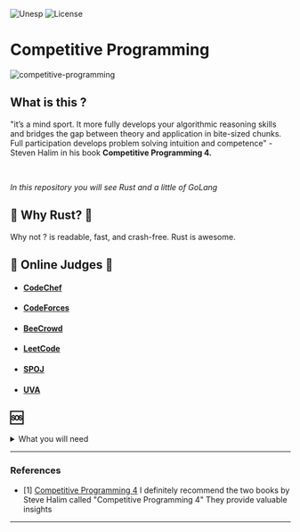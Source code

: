 ![Unesp](https://img.shields.io/badge/BCC-UNESP-Bauru.svg)
![License](https://img.shields.io/badge/Code%20License-MIT-blue.svg)
# Competitive Programming
![competitive-programming](https://socialify.git.ci/luisbernardinello/competitive-programming/image?description=1&font=Raleway&language=1&name=1&owner=1&pattern=Diagonal%20Stripes&theme=Light)
## What is this ?


"it’s a mind sport. It more fully develops your algorithmic reasoning skills and bridges the gap between theory and application in bite-sized chunks. Full participation develops problem solving intuition and competence" - Steven Halim in his book **Competitive Programming 4.**

<br>


_In this repository you will see Rust and a little of GoLang_



## :crab: Why Rust? :crab:

Why not ? is readable, fast, and crash-free. Rust is awesome.

## :triangular_flag_on_post: Online Judges :triangular_flag_on_post:

- #### [CodeChef](https://www.codechef.com/)
- #### [CodeForces](https://codeforces.com/)
- #### [BeeCrowd](https://www.beecrowd.com/)
- #### [LeetCode](https://leetcode.com/)
- #### [SPOJ](https://www.spoj.com/)
- #### [UVA](https://onlinejudge.org/)


## :sos:

<details>

<summary>What you will need</summary>
<div align="left">


<h3>Searching Algorithms</h3>
<ul>
  <li>Linear Search</li>
  <li>Binary Search</li>
  <li>Ternary Search</li>
  <li>Jump Search</li>
  <li>Interpolation Search</li>
  <li>Exponential Search</li>
</ul>

<hr>

<h3>Sorting Algorithms</h3>
<ul>
  <li>Selection Sort</li>
  <li>Bubble Sort</li>
  <li>Insertion Sort</li>
  <li>Merge Sort</li>
  <li>Quick Sort</li>
  <li>Heap Sort</li>
  <li>Radix Sort</li>
  <li>Count Sort</li>
  <li>Bucket Sort</li>
</ul>

<hr>

<h3>Linear Algebra and Math</h3>
<ul>
  <li>Multiplication ( Strassen's algorithm ), Logarithmic exponentiation</li>
  <li>Matrix Transformations [ Transpose, Rotation Of Matrix, Representing Linear Transformations Using Matrix ]</li>
  <li>Determinant, Rank and Inverse Of Matrix [ Gaussian Elimination, Gauss Jordan Elimination]</li>
  <li>Solving System Of Linear Equations</li>
  <li>Matrix Exponentiation To Solve Recurrences</li>
  <li>Basic Probability and Conditional Probability</li>
  <li>Probability Distribution [Binomial, Poisson, Normal,Bernoulli]</li>
  <li>Fermat’s Theorem</li>
  <li>HCF & LCM (Euclid)</li>
  <li>Extended Euclid Algorithm</li>
  <li>Fibonacci</li>
</ul>

<hr>

<h3>Graphs (All of it)</h3>

<br>

</div>

</details>


---


### References
- [1] [Competitive Programming 4](https://cpbook.net/) I definitely recommend the two books by Steve Halim called "Competitive Programming 4" They provide valuable insights

---

